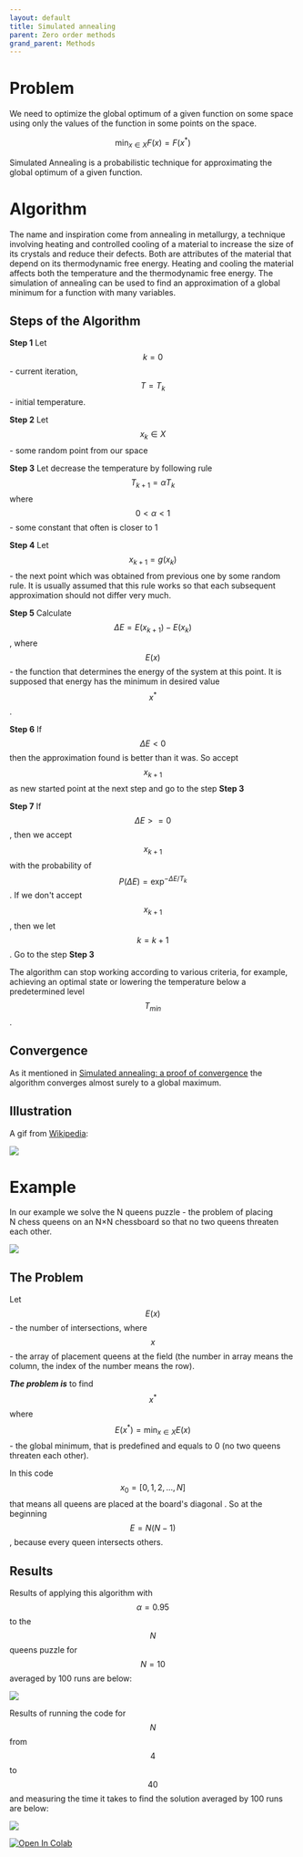 ```yaml
---
layout: default
title: Simulated annealing
parent: Zero order methods
grand_parent: Methods
---
```


# Problem

We need to optimize the global optimum of a given function on some space using only the values of the function in some points on the space.

$$
\min_{x \in X} F(x) = F(x^*)
$$

Simulated Annealing is a probabilistic technique for approximating the global optimum of a given function.

# Algorithm

The name and inspiration come from annealing in metallurgy, a technique involving heating and controlled cooling of a material to increase the size of its crystals and reduce their defects. Both are attributes of the material that depend on its thermodynamic free energy. Heating and cooling the material affects both the temperature and the thermodynamic free energy. The simulation of annealing can be used to find an approximation of a global minimum for a function with many variables.

## Steps of the Algorithm

**Step 1** Let $$ k = 0 $$ - current iteration, $$T = T_k$$ - initial temperature.

**Step 2** Let $$x_k \in X$$ - some random point from our space

**Step 3** Let decrease the temperature by following rule $$T_{k+1} = \alpha T_k$$ where $$ 0 < \alpha < 1$$ - some constant that often is closer to 1

**Step 4** Let $$x_{k+1} = g(x_k)$$ - the next point which was obtained from previous one by some random rule. It is usually assumed that this rule works so that each subsequent approximation should not differ very much.

**Step 5** Calculate $$\Delta E = E(x_{k+1}) - E(x_{k})$$, where $$E(x)$$ - the function that determines the energy of the system at this point. It is supposed that energy has the minimum in desired value $$x^*$$.

**Step 6** If $$\Delta E < 0$$ then the approximation found is better than it was. So accept $$x_{k+1}$$ as new started point at the next step and go to the step **Step 3**

**Step 7** If $$\Delta E >= 0$$, then we accept $$x_{k+1}$$ with the probability of $$P(\Delta E) = \exp^{-\Delta E / T_k}$$. If we don't accept $$x_{k+1}$$, then we let $$k = k+ 1$$. Go to the step **Step 3**

The algorithm can stop working according to various criteria, for example, achieving an optimal state or lowering the temperature below a predetermined level $$T_{min}$$.

## Convergence

As it mentioned in [Simulated annealing: a proof of convergence](https://ieeexplore.ieee.org/document/295910) the algorithm converges almost surely to a global maximum.

## Illustration

A gif from [Wikipedia](https://en.wikipedia.org/wiki/Markdown):

![](../sa_wiki.gif)

# Example

In our example we solve the N queens puzzle - the problem of placing N chess queens on an N×N chessboard so that no two queens threaten each other.

![](../queens.svg)

## The Problem

Let $$E(x)$$ - the number of intersections, where $$x$$ - the array of placement queens at the field (the number in array means the column, the index of the number means the row).

**_The problem is_** to find $$x^*$$ where $$E(x^*) =  \min_{x \in X} E(x)$$ - the global minimum, that is predefined and equals to 0 (no two queens threaten each other).

In this code $$x_0 = [0,1,2,...,N]$$ that means all queens are placed at the board's diagonal . So at the beginning $$E = N(N-1)$$, because every queen intersects others.

## Results

Results of applying this algorithm with $$\alpha = 0.95$$ to the $$N$$ queens puzzle for $$N = 10$$ averaged by 100 runs are below:

![](../sa-example.svg)

Results of running the code for $$N$$ from $$4$$ to $$40$$ and measuring the time it takes to find the solution averaged by 100 runs are below:

![](../sa-runs.svg)

[![Open In Colab](https://colab.research.google.com/assets/colab-badge.svg#button)](https://colab.research.google.com/github/MerkulovDaniil/optim/blob/master/assets/Notebooks/Simulated%20annealing.ipynb)
